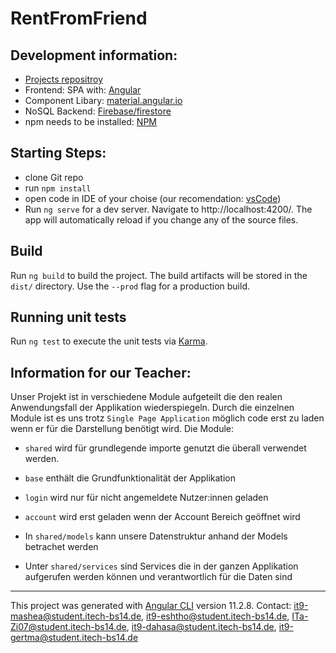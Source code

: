 # RentFromFriend

## Development information:

- [Projects repositroy](https://github.com/dsagars/AEBlock4Projekt_April2021/tree/main/rentFromFriend)
- Frontend: SPA with: [Angular](https://angular.io/)
- Component Libary: [material.angular.io](https://material.angular.io/)
- NoSQL Backend: [Firebase/firestore](https://firebase.google.com/docs/firestore/)
- npm needs to be installed: [NPM](https://www.npmjs.com/)

## Starting Steps:

- clone Git repo
- run `npm install`
- open code in IDE of your choise (our recomendation: [vsCode](https://code.visualstudio.com/))
- Run `ng serve` for a dev server. Navigate to http://localhost:4200/. The app will automatically reload if you change any of the source files.

## Build

Run `ng build` to build the project. The build artifacts will be stored in the `dist/` directory. Use the `--prod` flag for a production build.

## Running unit tests

Run `ng test` to execute the unit tests via [Karma](https://karma-runner.github.io).

## Information for our Teacher:

Unser Projekt ist in verschiedene Module aufgeteilt die den realen Anwendungsfall der Applikation wiederspiegeln. Durch die einzelnen Module ist es uns trotz `Single Page Application` möglich code erst zu laden wenn er für die Darstellung benötigt wird. Die Module:

- `shared` wird für grundlegende importe genutzt die überall verwendet werden.
- `base` enthält die Grundfunktionalität der Applikation
- `login` wird nur für nicht angemeldete Nutzer:innen geladen
- `account` wird erst geladen wenn der Account Bereich geöffnet wird

- In `shared/models` kann unsere Datenstruktur anhand der Models betrachet werden
- Unter `shared/services` sind Services die in der ganzen Applikation aufgerufen werden können und verantwortlich für die Daten sind

---

This project was generated with [Angular CLI](https://github.com/angular/angular-cli) version 11.2.8.
Contact: it9-mashea@student.itech-bs14.de, it9-eshtho@student.itech-bs14.de, ITa-Zi07@student.itech-bs14.de, it9-dahasa@student.itech-bs14.de, it9-gertma@student.itech-bs14.de
